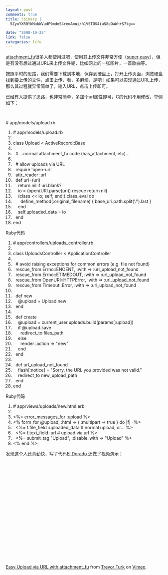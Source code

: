 ```yaml
--- 
layout: post
comments: true
title: !binary |
  5ZyoYXR0YWNobWVudF9mdeS4remAmui/h1VSTOS4iuS8oOaWh+S7tg==

date: "2008-10-25"
link: false
categories: life
---
```

<p><a href="http://github.com/technoweenie/attachment_fu/wikis">attachment_fu</a>很多人都使用过吧，使用其上传文件非常方便（<a href="http://almosteffortless.com/2007/03/25/working-with-attachment_fu/">super easy</a>），但是有没有想过通过URL来上传文件呢，比如网上的一张图片，一首歌曲等。</p>
<p>按照平时的思路，我们需要下载到本地，保存到硬盘上，打开上传页面，浏览硬盘找到要上传的文件，点击上传，看，多麻烦，是吧！如果可以实现通过URL上传，那么其过程就异常简单了，输入URL，点击上传即可。</p>
<p>已经有人提供了思路，也非常简单，多加个url属性即可，C的代码不用修改，举例如下：</p>
<p>&nbsp;</p>
<div class="codeText">
<div class="codeHead"># app/models/upload.rb</div>
<ol class="dp-rb" start="1">
    <li class="alt"><span><span class="comment">#&nbsp;app/models/upload.rb</span><span>&nbsp;&nbsp;</span></span></li>
    <li class=""><span>&nbsp;&nbsp;&nbsp;</span></li>
    <li class="alt"><span><span class="keyword">class</span><span>&nbsp;Upload&nbsp;&lt;&nbsp;ActiveRecord::Base&nbsp;&nbsp;</span></span></li>
    <li class=""><span>&nbsp;&nbsp;&nbsp;</span></li>
    <li class="alt"><span>&nbsp;&nbsp;<span class="comment">#&nbsp;...normal&nbsp;attachment_fu&nbsp;code&nbsp;(has_attachment,&nbsp;etc)...</span><span>&nbsp;&nbsp;</span></span></li>
    <li class=""><span>&nbsp;&nbsp;&nbsp;</span></li>
    <li class="alt"><span>&nbsp;&nbsp;<span class="comment">#&nbsp;allow&nbsp;uploads&nbsp;via&nbsp;URL</span><span>&nbsp;&nbsp;</span></span></li>
    <li class=""><span>&nbsp;&nbsp;require&nbsp;<span class="string">'open-uri'</span><span>&nbsp;&nbsp;</span></span></li>
    <li class="alt"><span>&nbsp;&nbsp;attr_reader&nbsp;<span class="symbol">:url</span><span>&nbsp;&nbsp;</span></span></li>
    <li class=""><span>&nbsp;&nbsp;<span class="keyword">def</span><span>&nbsp;url=(uri)&nbsp;&nbsp;</span></span></li>
    <li class="alt"><span>&nbsp;&nbsp;&nbsp;&nbsp;<span class="keyword">return</span><span>&nbsp;</span><span class="keyword">nil</span><span>&nbsp;</span><span class="keyword">if</span><span>&nbsp;uri.blank?&nbsp;&nbsp;</span></span></li>
    <li class=""><span>&nbsp;&nbsp;&nbsp;&nbsp;io&nbsp;=&nbsp;(open(URI.parse(uri))&nbsp;<span class="keyword">rescue</span><span>&nbsp;</span><span class="keyword">return</span><span>&nbsp;</span><span class="keyword">nil</span><span>)&nbsp;&nbsp;</span></span></li>
    <li class="alt"><span>&nbsp;&nbsp;&nbsp;&nbsp;(<span class="keyword">class</span><span>&nbsp;&lt;&lt;&nbsp;io;&nbsp;</span><span class="keyword">self</span><span>;&nbsp;</span><span class="keyword">end</span><span>;).class_eval&nbsp;</span><span class="keyword">do</span><span>&nbsp;&nbsp;</span></span></li>
    <li class=""><span>&nbsp;&nbsp;&nbsp;&nbsp;&nbsp;&nbsp;<span class="keyword">define_method</span><span>(</span><span class="symbol">:original_filename</span><span>)&nbsp;{&nbsp;base_uri.path.split(</span><span class="string">'/'</span><span>).last&nbsp;}&nbsp;&nbsp;</span></span></li>
    <li class="alt"><span>&nbsp;&nbsp;&nbsp;&nbsp;<span class="keyword">end</span><span>&nbsp;&nbsp;</span></span></li>
    <li class=""><span>&nbsp;&nbsp;&nbsp;&nbsp;<span class="keyword">self</span><span>.uploaded_data&nbsp;=&nbsp;io&nbsp;&nbsp;</span></span></li>
    <li class="alt"><span>&nbsp;&nbsp;<span class="keyword">end</span><span>&nbsp;&nbsp;</span></span></li>
    <li class=""><span><span class="keyword">end</span><span>&nbsp;&nbsp;</span></span></li>
</ol>
</div>
<div class="codeText">
<div class="codeHead">Ruby代码</div>
<ol class="dp-rb" start="1">
    <li class="alt"><span><span class="comment">#&nbsp;app/controllers/uploads_controller.rb</span><span>&nbsp;&nbsp;</span></span></li>
    <li class=""><span>&nbsp;&nbsp;&nbsp;</span></li>
    <li class="alt"><span><span class="keyword">class</span><span>&nbsp;UploadsController&nbsp;&lt;&nbsp;ApplicationController&nbsp;&nbsp;</span></span></li>
    <li class=""><span>&nbsp;&nbsp;&nbsp;</span></li>
    <li class="alt"><span>&nbsp;&nbsp;<span class="comment">#&nbsp;avoid&nbsp;raising&nbsp;exceptions&nbsp;for&nbsp;common&nbsp;errors&nbsp;(e.g.&nbsp;file&nbsp;not&nbsp;found)</span><span>&nbsp;&nbsp;</span></span></li>
    <li class=""><span>&nbsp;&nbsp;rescue_from&nbsp;Errno::ENOENT,&nbsp;<span class="symbol">:with</span><span>&nbsp;=&gt;&nbsp;</span><span class="symbol">:url_upload_not_found</span><span>&nbsp;&nbsp;</span></span></li>
    <li class="alt"><span>&nbsp;&nbsp;rescue_from&nbsp;Errno::ETIMEDOUT,&nbsp;<span class="symbol">:with</span><span>&nbsp;=&gt;&nbsp;</span><span class="symbol">:url_upload_not_found</span><span>&nbsp;&nbsp;</span></span></li>
    <li class=""><span>&nbsp;&nbsp;rescue_from&nbsp;OpenURI::HTTPError,&nbsp;<span class="symbol">:with</span><span>&nbsp;=&gt;&nbsp;</span><span class="symbol">:url_upload_not_found</span><span>&nbsp;&nbsp;</span></span></li>
    <li class="alt"><span>&nbsp;&nbsp;rescue_from&nbsp;Timeout::Error,&nbsp;<span class="symbol">:with</span><span>&nbsp;=&gt;&nbsp;</span><span class="symbol">:url_upload_not_found</span><span>&nbsp;&nbsp;</span></span></li>
    <li class=""><span>&nbsp;&nbsp;&nbsp;</span></li>
    <li class="alt"><span>&nbsp;&nbsp;<span class="keyword">def</span><span>&nbsp;</span><span class="keyword">new</span><span>&nbsp;&nbsp;</span></span></li>
    <li class=""><span>&nbsp;&nbsp;&nbsp;&nbsp;<span class="variable">@upload</span><span>&nbsp;=&nbsp;Upload.</span><span class="keyword">new</span><span>&nbsp;&nbsp;</span></span></li>
    <li class="alt"><span>&nbsp;&nbsp;<span class="keyword">end</span><span>&nbsp;&nbsp;</span></span></li>
    <li class=""><span>&nbsp;&nbsp;&nbsp;</span></li>
    <li class="alt"><span>&nbsp;&nbsp;<span class="keyword">def</span><span>&nbsp;create&nbsp;&nbsp;</span></span></li>
    <li class=""><span>&nbsp;&nbsp;&nbsp;&nbsp;<span class="variable">@upload</span><span>&nbsp;=&nbsp;current_user.uploads.build(params[</span><span class="symbol">:upload</span><span>])&nbsp;&nbsp;</span></span></li>
    <li class="alt"><span>&nbsp;&nbsp;&nbsp;&nbsp;<span class="keyword">if</span><span>&nbsp;</span><span class="variable">@upload</span><span>.save&nbsp;&nbsp;</span></span></li>
    <li class=""><span>&nbsp;&nbsp;&nbsp;&nbsp;&nbsp;&nbsp;redirect_to&nbsp;files_path&nbsp;&nbsp;</span></li>
    <li class="alt"><span>&nbsp;&nbsp;&nbsp;&nbsp;<span class="keyword">else</span><span>&nbsp;&nbsp;</span></span></li>
    <li class=""><span>&nbsp;&nbsp;&nbsp;&nbsp;&nbsp;&nbsp;render&nbsp;<span class="symbol">:action</span><span>&nbsp;=&gt;&nbsp;</span><span class="string">&quot;new&quot;</span><span>&nbsp;&nbsp;</span></span></li>
    <li class="alt"><span>&nbsp;&nbsp;&nbsp;&nbsp;<span class="keyword">end</span><span>&nbsp;&nbsp;</span></span></li>
    <li class=""><span>&nbsp;&nbsp;<span class="keyword">end</span><span>&nbsp;&nbsp;</span></span></li>
    <li class="alt"><span>&nbsp;&nbsp;&nbsp;</span></li>
    <li class=""><span>&nbsp;&nbsp;<span class="keyword">def</span><span>&nbsp;url_upload_not_found&nbsp;&nbsp;</span></span></li>
    <li class="alt"><span>&nbsp;&nbsp;&nbsp;&nbsp;flash[<span class="symbol">:notice</span><span>]&nbsp;=&nbsp;</span><span class="string">&quot;Sorry,&nbsp;the&nbsp;URL&nbsp;you&nbsp;provided&nbsp;was&nbsp;not&nbsp;valid.&quot;</span><span>&nbsp;&nbsp;</span></span></li>
    <li class=""><span>&nbsp;&nbsp;&nbsp;&nbsp;redirect_to&nbsp;new_upload_path&nbsp;&nbsp;</span></li>
    <li class="alt"><span>&nbsp;&nbsp;<span class="keyword">end</span><span>&nbsp;&nbsp;</span></span></li>
    <li class=""><span><span class="keyword">end</span><span>&nbsp;&nbsp;</span></span></li>
</ol>
</div>
<div class="codeText">
<div class="codeHead">Ruby代码</div>
<ol class="dp-rb" start="1">
    <li class="alt"><span><span class="comment">#&nbsp;app/views/uploads/new.html.erb</span><span>&nbsp;&nbsp;</span></span></li>
    <li class=""><span>&nbsp;&nbsp;&nbsp;</span></li>
    <li class="alt"><span>&lt;%=&nbsp;error_messages_for&nbsp;<span class="symbol">:upload</span><span>&nbsp;%&gt;&nbsp;&nbsp;</span></span></li>
    <li class=""><span>&lt;%&nbsp;form_for&nbsp;<span class="variable">@upload</span><span>,&nbsp;</span><span class="symbol">:html</span><span>&nbsp;=&gt;&nbsp;{&nbsp;</span><span class="symbol">:multipart</span><span>&nbsp;=&gt;&nbsp;</span><span class="keyword">true</span><span>&nbsp;}&nbsp;</span><span class="keyword">do</span><span>&nbsp;|f|&nbsp;-%&gt;&nbsp;&nbsp;</span></span></li>
    <li class="alt"><span>&nbsp;&nbsp;&lt;%=&nbsp;f.file_field&nbsp;<span class="symbol">:uploaded_data</span><span>&nbsp;</span><span class="comment">#&nbsp;normal&nbsp;upload,&nbsp;or...&nbsp;%&gt;</span><span>&nbsp;&nbsp;</span></span></li>
    <li class=""><span>&nbsp;&nbsp;&lt;%=&nbsp;f.text_field&nbsp;<span class="symbol">:url</span><span>&nbsp;</span><span class="comment">#&nbsp;upload&nbsp;via&nbsp;url&nbsp;%&gt;</span><span>&nbsp;&nbsp;</span></span></li>
    <li class="alt"><span>&nbsp;&nbsp;&lt;%=&nbsp;submit_tag&nbsp;<span class="string">&quot;Upload&quot;</span><span>,&nbsp;</span><span class="symbol">:disable_with</span><span>&nbsp;=&gt;&nbsp;</span><span class="string">&quot;Upload&quot;</span><span>&nbsp;%&gt;&nbsp;&nbsp;</span></span></li>
    <li class=""><span>&lt;%&nbsp;<span class="keyword">end</span><span>&nbsp;%&gt;&nbsp;&nbsp;</span></span></li>
</ol>
</div>
<p>发现这个人还真勤快，写了代码<a href="http://github.com/trevorturk/el-dorado/tree/master">El Dorado</a>.还做了视频演示；</p>
<p>&nbsp;</p>
<p><object width="400" height="300">	<param name="allowfullscreen" value="true" />	<param name="allowscriptaccess" value="always" />	<param name="movie" value="http://vimeo.com/moogaloop.swf?clip_id=2060363&amp;server=vimeo.com&amp;show_title=1&amp;show_byline=1&amp;show_portrait=0&amp;color=&amp;fullscreen=1" />	<embed src="http://vimeo.com/moogaloop.swf?clip_id=2060363&amp;server=vimeo.com&amp;show_title=1&amp;show_byline=1&amp;show_portrait=0&amp;color=&amp;fullscreen=1" type="application/x-shockwave-flash" allowfullscreen="true" allowscriptaccess="always" width="400" height="300"></embed></object><br />
<a href="http://vimeo.com/2060363?pg=embed&amp;sec=2060363">Easy Upload via URL with attachment_fu</a> from <a href="http://vimeo.com/user850172?pg=embed&amp;sec=2060363">Trevor Turk</a> on <a href="http://vimeo.com?pg=embed&amp;sec=2060363">Vimeo</a>.</p>
